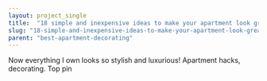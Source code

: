 ```yaml
---
layout: project_single
title:  "18 simple and inexpensive ideas to make your apartment look great"
slug: "18-simple-and-inexpensive-ideas-to-make-your-apartment-look-great"
parent: "best-apartment-decorating"
---
```

Now everything I own looks so stylish and luxurious! Apartment hacks, decorating. Top pin